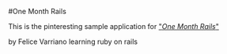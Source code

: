 #One Month Rails

This is the pinteresting sample application for 
["*One Month Rails*"](http://onemonthrails.com)

by Felice Varriano learning ruby on rails